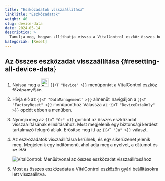```yaml
---
title: "Eszközadatok visszaállítása"
linkTitle: "Eszközadatok"
weight: 40
slug: device-data
date: 2024-05-14
description: >
  Tanulja meg, hogyan állíthatja vissza a VitalControl eszköz összes beállítását.
kategóriák: [Reset]
---
```

## Az összes eszközadat visszaállítása {#resetting-all-device-data}

1. Nyissa meg a <img src="/icons/device.svg" width="25" align="bottom" alt="Device" /> `{{<T "Device" >}}` menüpontot a VitalControl eszköz főképernyőjén.

1. Hívja elő az `{{<T "DataManagement" >}}` almenüt, navigáljon a `{{<T "FactoryReset" >}}` menüponthoz. Válassza az `{{<T "DeviceDataOnly" >}}` opciót ebben a menüben.

1. Nyomja meg az `{{<T "Ok" >}}` gombot az összes eszközadat visszaállításának elindításához. Most megjelenik egy biztonsági kérdést tartalmazó felugró ablak. Erősítse meg itt az `{{<T "Ja" >}}` választ.

1. Az eszközadatok visszaállításra kerülnek, és egy sikerüzenet jelenik meg. Megjelenik egy indítómenü, ahol adja meg a nyelvet, a dátumot és az időt.

   ![VitalControl: Menüútvonal az összes eszközadat visszaállításához](../images/resetdevicedata.png "Eszközadatok visszaállítása")

1. Most az összes eszközadata a VitalControl eszközön gyári beállításokra lett visszaállítva.

